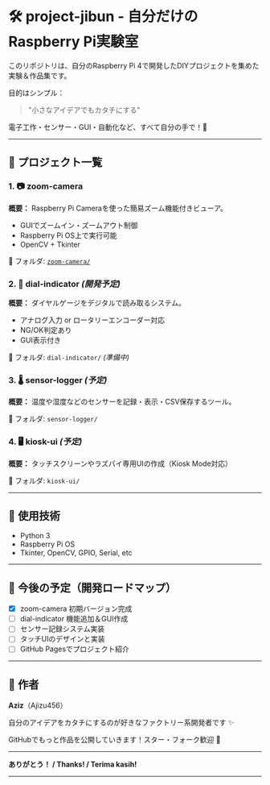 # 🛠️ project-jibun - 自分だけのRaspberry Pi実験室

このリポジトリは、自分のRaspberry Pi 4で開発したDIYプロジェクトを集めた実験＆作品集です。

目的はシンプル：
> "小さなアイデアでもカタチにする"

電子工作・センサー・GUI・自動化など、すべて自分の手で！💪

---

## 📁 プロジェクト一覧

### 1. 📷 zoom-camera
**概要：** Raspberry Pi Cameraを使った簡易ズーム機能付きビューア。

- GUIでズームイン・ズームアウト制御
- Raspberry Pi OS上で実行可能
- OpenCV + Tkinter

📂 フォルダ: [`zoom-camera/`](./zoom-camera)

### 2. 🧪 dial-indicator *(開発予定)*
**概要：** ダイヤルゲージをデジタルで読み取るシステム。

- アナログ入力 or ロータリーエンコーダー対応
- NG/OK判定あり
- GUI表示付き

📂 フォルダ: `dial-indicator/` *(準備中)*

### 3. 🌡️ sensor-logger *(予定)*
**概要：** 温度や湿度などのセンサーを記録・表示・CSV保存するツール。

📂 フォルダ: `sensor-logger/`

### 4. 🖥️ kiosk-ui *(予定)*
**概要：** タッチスクリーンやラズパイ専用UIの作成（Kiosk Mode対応）

📂 フォルダ: `kiosk-ui/`

---

## 🔧 使用技術

- Python 3
- Raspberry Pi OS
- Tkinter, OpenCV, GPIO, Serial, etc

---

## 🚧 今後の予定（開発ロードマップ）

- [x] zoom-camera 初期バージョン完成
- [ ] dial-indicator 機能追加＆GUI作成
- [ ] センサー記録システム実装
- [ ] タッチUIのデザインと実装
- [ ] GitHub Pagesでプロジェクト紹介

---

## 🙌 作者

**Aziz**（Ajizu456）

自分のアイデアをカタチにするのが好きなファクトリー系開発者です ✨

GitHubでもっと作品を公開していきます！スター・フォーク歓迎 🌟

---

**ありがとう！ / Thanks! / Terima kasih!**

---

